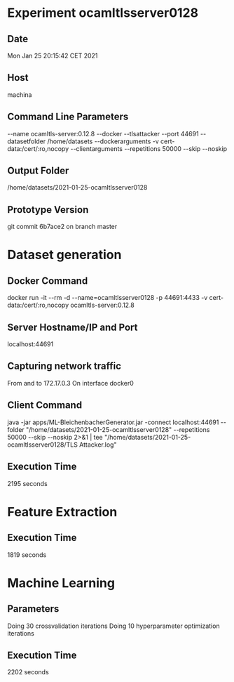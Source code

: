 # Experiment ocamltlsserver0128
## Date
Mon Jan 25 20:15:42 CET 2021
## Host
machina
## Command Line Parameters
--name ocamltls-server:0.12.8 --docker --tlsattacker --port 44691 --datasetfolder /home/datasets --dockerarguments -v cert-data:/cert/:ro,nocopy --clientarguments --repetitions 50000 --skip --noskip
## Output Folder
/home/datasets/2021-01-25-ocamltlsserver0128
## Prototype Version
git commit 6b7ace2
on branch master

# Dataset generation
## Docker Command
docker run -it --rm -d --name=ocamltlsserver0128 -p 44691:4433 -v cert-data:/cert/:ro,nocopy ocamltls-server:0.12.8 
## Server Hostname/IP and Port
localhost:44691
## Capturing network traffic
From and to 172.17.0.3
On interface docker0
## Client Command
java -jar apps/ML-BleichenbacherGenerator.jar -connect localhost:44691 --folder "/home/datasets/2021-01-25-ocamltlsserver0128" --repetitions 50000 --skip --noskip 2>&1 | tee "/home/datasets/2021-01-25-ocamltlsserver0128/TLS Attacker.log"
## Execution Time
2195 seconds
# Feature Extraction
## Execution Time
1819 seconds
# Machine Learning
## Parameters
Doing 30 crossvalidation iterations
Doing 10 hyperparameter optimization iterations
## Execution Time
2202 seconds
